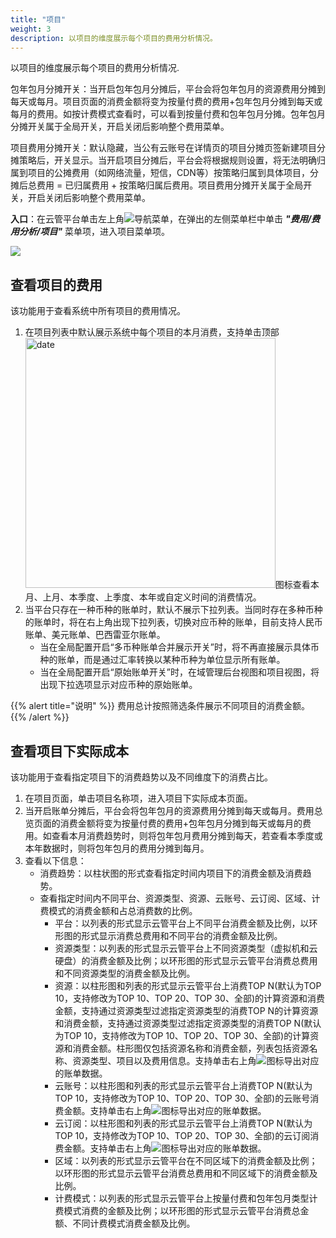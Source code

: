 ```yaml
---
title: "项目"
weight: 3
description: 以项目的维度展示每个项目的费用分析情况。
---
```


以项目的维度展示每个项目的费用分析情况.

包年包月分摊开关：当开启包年包月分摊后，平台会将包年包月的资源费用分摊到每天或每月。项目页面的消费金额将变为按量付费的费用+包年包月分摊到每天或每月的费用。如按计费模式查看时，可以看到按量付费和包年包月分摊。包年包月分摊开关属于全局开关，开启关闭后影响整个费用菜单。

项目费用分摊开关：默认隐藏，当公有云账号在详情页的项目分摊页签新建项目分摊策略后，开关显示。当开启项目分摊后，平台会将根据规则设置，将无法明确归属到项目的公摊费用（如网络流量，短信，CDN等）按策略归属到具体项目，分摊后总费用 = 已归属费用 + 按策略归属后费用。项目费用分摊开关属于全局开关，开启关闭后影响整个费用菜单。

**入口**：在云管平台单击左上角![](../../../images/intro/nav.png)导航菜单，在弹出的左侧菜单栏中单击 **_"费用/费用分析/项目"_** 菜单项，进入项目菜单项。

![](../../../images/bill/billproject1.png)

## 查看项目的费用

该功能用于查看系统中所有项目的费用情况。

1. 在项目列表中默认展示系统中每个项目的本月消费，支持单击顶部<img src="../../../images/bill/month1.png" width="400" alt="date">图标查看本月、上月、本季度、上季度、本年或自定义时间的消费情况。
2. 当平台只存在一种币种的账单时，默认不展示下拉列表。当同时存在多种币种的账单时，将在右上角出现下拉列表，切换对应币种的账单，目前支持人民币账单、美元账单、巴西雷亚尔账单。
    - 当在全局配置开启“多币种账单合并展示开关”时，将不再直接展示具体币种的账单，而是通过汇率转换以某种币种为单位显示所有账单。
    - 当在全局配置开启“原始账单开关”时，在域管理后台视图和项目视图，将出现下拉选项显示对应币种的原始账单。

{{% alert title="说明" %}}
费用总计按照筛选条件展示不同项目的消费金额。
{{% /alert %}}

## 查看项目下实际成本

该功能用于查看指定项目下的消费趋势以及不同维度下的消费占比。

1. 在项目页面，单击项目名称项，进入项目下实际成本页面。
2. 当开启账单分摊后，平台会将包年包月的资源费用分摊到每天或每月。费用总览页面的消费金额将变为按量付费的费用+包年包月分摊到每天或每月的费用。如查看本月消费趋势时，则将包年包月费用分摊到每天，若查看本季度或本年数据时，则将包年包月的费用分摊到每月。
3. 查看以下信息：
    - 消费趋势：以柱状图的形式查看指定时间内项目下的消费金额及消费趋势。
    - 查看指定时间内不同平台、资源类型、资源、云账号、云订阅、区域、计费模式的消费金额和占总消费数的比例。
        - 平台：以列表的形式显示云管平台上不同平台消费金额及比例，以环形图的形式显示消费总费用和不同平台的消费金额及比例。
        - 资源类型：以列表的形式显示云管平台上不同资源类型（虚拟机和云硬盘）的消费金额及比例；以环形图的形式显示云管平台消费总费用和不同资源类型的消费金额及比例。
        - 资源：以柱形图和列表的形式显示云管平台上消费TOP N(默认为TOP 10，支持修改为TOP 10、TOP 20、TOP 30、全部)的计算资源和消费金额，支持通过资源类型过滤指定资源类型的消费TOP N的计算资源和消费金额，支持通过资源类型过滤指定资源类型的消费TOP N(默认为TOP 10，支持修改为TOP 10、TOP 20、TOP 30、全部)的计算资源和消费金额。柱形图仅包括资源名称和消费金额，列表包括资源名称、资源类型、项目以及费用信息。支持单击右上角![](../../../images/system/download.png)图标导出对应的账单数据。
        - 云账号：以柱形图和列表的形式显示云管平台上消费TOP N(默认为TOP 10，支持修改为TOP 10、TOP 20、TOP 30、全部)的云账号消费金额。支持单击右上角![](../../../images/system/download.png)图标导出对应的账单数据。
        - 云订阅：以柱形图和列表的形式显示云管平台上消费TOP N(默认为TOP 10，支持修改为TOP 10、TOP 20、TOP 30、全部)的云订阅消费金额。支持单击右上角![](../../../images/system/download.png)图标导出对应的账单数据。
        - 区域：以列表的形式显示云管平台在不同区域下的消费金额及比例；以环形图的形式显示云管平台消费总费用和不同区域下的消费金额及比例。
        - 计费模式：以列表的形式显示云管平台上按量付费和包年包月类型计费模式消费的金额及比例；以环形图的形式显示云管平台消费总金额、不同计费模式消费金额及比例。

